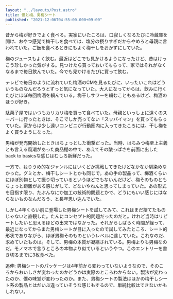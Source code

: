 ```yaml
---
layout: "../layouts/Post.astro"
title: 僕と梅、男梅シート
published: "2021-12-06T04:55:00.000+09:00"
---
```


昔から梅が好きでよく食べる。実家にいたころは、口寂しくなるたびに冷蔵庫を開け、おやつ感覚で梅干しを食べては、塩分の摂りすぎだからやめろと母親に言われていた。ご飯を食べるときにもよく梅干しをおかずにしていた。

梅のジュースもよく飲む。最近はどこでも見かけるようになったけど、昔はけっこう珍しかった気がする。見つけたら買っておいてもらって、家ではそれがなくなるまで毎日飲んでいた。今でも見かけるたびに買って飲む。

テレビで毎日のように流れていた梅酒のCMを見るたびに、いったいこれはどういうものなんだろうとずっと気になっていた。大人になってからは、飲みに行くたびにほぼ毎回梅酒を頼んでいる。梅干しサワーを頼むこともあるけど、梅酒のほうが好き。

駄菓子屋ではいつもカリカリ梅を買って食べていた。母親といっしょに遠くのスーパーに行ったときは、そこでしか売ってない「スッパイマン」を買ってもらっていた。家からは少し遠いコンビニが行動圏内に入ってきたころには、干し梅をよく買うようになった。

男梅が発売開始したときはちょっとした衝撃だった。当時、はちみつ梅至上主義とも言える風潮があった商品棚の中で、あえてその酸っぱさを前面に出したback to basicsな感じはむしろ新鮮だった。

一方で、ねりうめ的なジャンルにはいくどか挑戦してきたけどなかなか馴染めなかった。グミとか、梅干しシートとかも同じで。あの手の製品って、梅酒くらいにほぼ別物として振り切っているというほどでもないんだけど、梅そのものともちょっと距離がある感じがして、どないやねんと思ってしまっていた。あの形式を目指す限り、たぶんなにか加工の技術的問題とかで、どうにもいい感じにはならないものなんだろう、と長年思い込んでいた。

しかし4年くらい前に登場した男梅シートを試してみて、これはまだ捨てたものじゃないと直観した。たんにコンセプト的問題だったのだと。けれど当時はリピートしたいと思えるほどの出来ではなかった。それからしばらく時間が経って、最近になってからまた男梅シートが目に入ったので試してみたところ、シート的形状でありながら、ほぼ男梅そのものというレベルに達していた。これなのだ、求めていたものは。そして、男梅の本質が凝縮されている。男梅よりも男梅なのだ。モノマネで言うところの本物より似ているというやつ。このエントリーを書き切るまでに3枚食べた。

追伸: 男梅シートのパッケージは4年前から変わっていないようなので、そのころからおいしさが変わったのかどうかは実際のところわからない。製法が変わったのか、僕の味覚が変わったのか。また、男梅シートの製法はほかの梅干しシート系の製品とはだいぶ違っていそうな感じもするので、単純比較はできないかもしれない。
